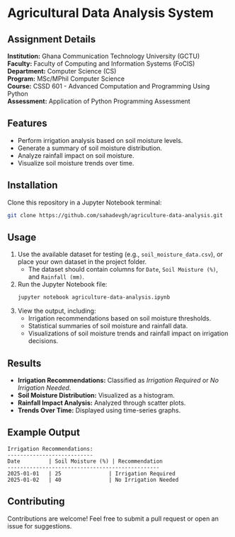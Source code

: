 # Agricultural Data Analysis System

## Assignment Details
**Institution:** Ghana Communication Technology University (GCTU)  
**Faculty:** Faculty of Computing and Information Systems (FoCIS)  
**Department:** Computer Science (CS)  
**Program:** MSc/MPhil Computer Science  
**Course:** CSSD 601 - Advanced Computation and Programming Using Python  
**Assessment:** Application of Python Programming Assessment  

## Features
- Perform irrigation analysis based on soil moisture levels.
- Generate a summary of soil moisture distribution.
- Analyze rainfall impact on soil moisture.
- Visualize soil moisture trends over time.

## Installation
Clone this repository in a Jupyter Notebook terminal:
```bash
git clone https://github.com/sahadevgh/agriculture-data-analysis.git
```

## Usage
1. Use the available dataset for testing (e.g., `soil_moisture_data.csv`), or place your own dataset in the project folder.
   - The dataset should contain columns for `Date`, `Soil Moisture (%)`, and `Rainfall (mm)`.
2. Run the Jupyter Notebook file:
   ```bash
   jupyter notebook agriculture-data-analysis.ipynb
   ```
3. View the output, including:
   - Irrigation recommendations based on soil moisture thresholds.
   - Statistical summaries of soil moisture and rainfall data.
   - Visualizations of soil moisture trends and rainfall impact on irrigation decisions.

## Results
- **Irrigation Recommendations:** Classified as *Irrigation Required* or *No Irrigation Needed*.
- **Soil Moisture Distribution:** Visualized as a histogram.
- **Rainfall Impact Analysis:** Analyzed through scatter plots.
- **Trends Over Time:** Displayed using time-series graphs.

## Example Output
```plaintext
Irrigation Recommendations:
---------------------------
Date         | Soil Moisture (%) | Recommendation
------------------------------------------------
2025-01-01   | 25               | Irrigation Required
2025-01-02   | 40               | No Irrigation Needed
```

## Contributing
Contributions are welcome! Feel free to submit a pull request or open an issue for suggestions.

